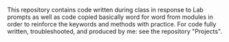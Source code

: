 This repository contains code written during class in response to Lab prompts as well as code copied basically word for word from modules in order to reinforce the keywords and methods with practice. For code fully written, troubleshooted, and produced by me: see the repository "Projects".
